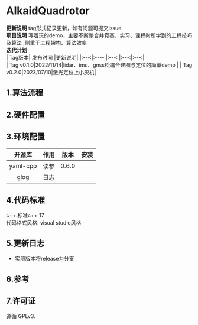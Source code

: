 # AlkaidQuadrotor

**更新说明** tag形式记录更新，如有问题可提交issue       
**项目说明** 写着玩的demo，主要不断整合并竞赛、实习、课程时所学到的工程技巧及算法 ,侧重于工程架构、算法效率   
**迭代计划**  
| Tag版本| 发布时间  |更新说明|
|:---:|:----:|:---: |:---:|:---:|     
| Tag v0.1.0|2022/11/14|lidar、imu、gnss松耦合建图与定位的简单demo |
| Tag v0.2.0|2023/07/10|激光定位上小灰机|
 



## 1.算法流程


## 2.硬件配置



## 3.环境配置
|  开源库  |  作用  |    版本    |安装|
| :----: | :----: | :----: | :----: |
| yaml-cpp | 读参 |0.6.0|  |
| glog | 日志 ||  |


## 4.代码标准
c++:标准c++ 17   
代码格式风格: visual studio风格

## 5.更新日志



* 实测版本将release为分支   

## 6.参考

## 7.许可证
遵循 GPLv3.
